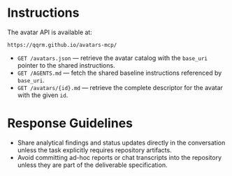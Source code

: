 # Instructions

The avatar API is available at:

```text
https://qqrm.github.io/avatars-mcp/
```

- `GET /avatars.json` — retrieve the avatar catalog with the `base_uri` pointer to the shared instructions.
- `GET /AGENTS.md` — fetch the shared baseline instructions referenced by `base_uri`.
- `GET /avatars/{id}.md` — retrieve the complete descriptor for the avatar with the given `id`.

# Response Guidelines

- Share analytical findings and status updates directly in the conversation unless the task explicitly requires repository artifacts.
- Avoid committing ad-hoc reports or chat transcripts into the repository unless they are part of the deliverable specification.

